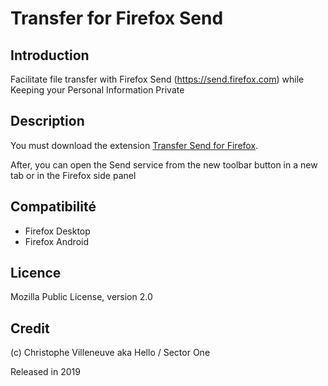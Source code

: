 # Transfer for Firefox Send


## Introduction
Facilitate file transfer with Firefox Send (https://send.firefox.com) while Keeping your Personal Information Private


## Description
You must download the extension <a href='https://addons.mozilla.org/fr/firefox/addon/send-to-fx/'>Transfer Send for Firefox</a>.

After, you can open the Send service from the new toolbar button in a new tab or in the Firefox side panel

## Compatibilité
- Firefox Desktop
- Firefox Android

## Licence 
Mozilla Public License, version 2.0

## Credit
(c) Christophe Villeneuve aka Hello / Sector One

Released in 2019




